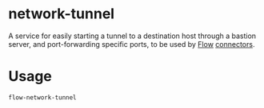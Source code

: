 # network-tunnel

A service for easily starting a tunnel to a destination host through a bastion server, and port-forwarding specific ports, to be used by [Flow](https://github.com/estuary/flow) [connectors](https://github.com/estuary/connectors).

# Usage

```
flow-network-tunnel 
```
